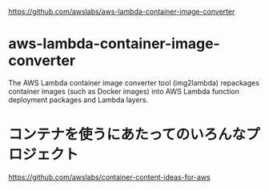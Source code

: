 https://github.com/awslabs/aws-lambda-container-image-converter

# aws-lambda-container-image-converter

The AWS Lambda container image converter tool (img2lambda) repackages container images (such as Docker images) into AWS Lambda function deployment packages and Lambda layers.


# コンテナを使うにあたってのいろんなプロジェクト
https://github.com/awslabs/container-content-ideas-for-aws
